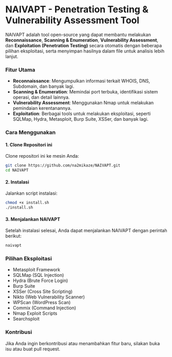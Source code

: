 # NAIVAPT - Penetration Testing & Vulnerability Assessment Tool

NAIVAPT adalah tool open-source yang dapat membantu melakukan **Reconnaissance**, **Scanning & Enumeration**, **Vulnerability Assessment**, dan **Exploitation (Penetration Testing)** secara otomatis dengan beberapa pilihan eksploitasi, serta menyimpan hasilnya dalam file untuk analisis lebih lanjut.

### Fitur Utama

- **Reconnaissance**: Mengumpulkan informasi terkait WHOIS, DNS, Subdomain, dan banyak lagi.
- **Scanning & Enumeration**: Memindai port terbuka, identifikasi sistem operasi, dan detail lainnya.
- **Vulnerability Assessment**: Menggunakan Nmap untuk melakukan pemindaian kerentanannya.
- **Exploitation**: Berbagai tools untuk melakukan eksploitasi, seperti SQLMap, Hydra, Metasploit, Burp Suite, XSSer, dan banyak lagi.

### Cara Menggunakan

#### 1. Clone Repositori ini

Clone repositori ini ke mesin Anda:

```bash
git clone https://github.com/na2mikaze/NAIVAPT.git
cd NAIVAPT
```

#### 2. Instalasi

Jalankan script instalasi:

```bash
chmod +x install.sh
./install.sh
```

#### 3. Menjalankan NAIVAPT

Setelah instalasi selesai, Anda dapat menjalankan NAIVAPT dengan perintah berikut:

```bash
naivapt
```

### Pilihan Eksploitasi

- Metasploit Framework
- SQLMap (SQL Injection)
- Hydra (Brute Force Login)
- Burp Suite
- XSSer (Cross Site Scripting)
- Nikto (Web Vulnerability Scanner)
- WPScan (WordPress Scan)
- Commix (Command Injection)
- Nmap Exploit Scripts
- Searchsploit

### Kontribusi

Jika Anda ingin berkontribusi atau menambahkan fitur baru, silakan buka isu atau buat pull request.

